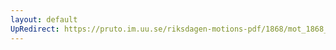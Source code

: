 ```yaml
---
layout: default
UpRedirect: https://pruto.im.uu.se/riksdagen-motions-pdf/1868/mot_1868__ak__334/mot_1868__ak__334-002.pdf
---
```

